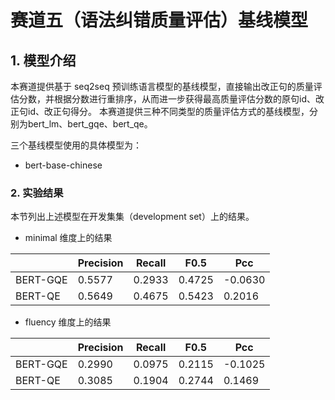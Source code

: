 # 赛道五（语法纠错质量评估）基线模型

## 1. 模型介绍

本赛道提供基于 seq2seq 预训练语言模型的基线模型，直接输出改正句的质量评估分数，并根据分数进行重排序，从而进一步获得最高质量评估分数的原句id、改正句id、改正句得分。
本赛道提供三种不同类型的质量评估方式的基线模型，分别为bert_lm、bert_gqe、bert_qe。   
     
三个基线模型使用的具体模型为：   
- bert-base-chinese


### 2. 实验结果

本节列出上述模型在开发集集（development set）上的结果。

-  minimal 维度上的结果

|          | Precision | Recall |  F0.5  |   Pcc   |
| -------- | --------- | ------ |  ----- |   ---   |
| BERT-GQE |    0.5577 | 0.2933 | 0.4725 | -0.0630 |
| BERT-QE  |    0.5649 | 0.4675 | 0.5423 | 0.2016  |


- fluency 维度上的结果

|          | Precision | Recall |  F0.5  |   Pcc    |
| -------- | --------- | ------ |  ----- |   ---    |
| BERT-GQE |    0.2990 | 0.0975 | 0.2115 | -0.1025  |
| BERT-QE  |    0.3085 | 0.1904 | 0.2744 | 0.1469   |



